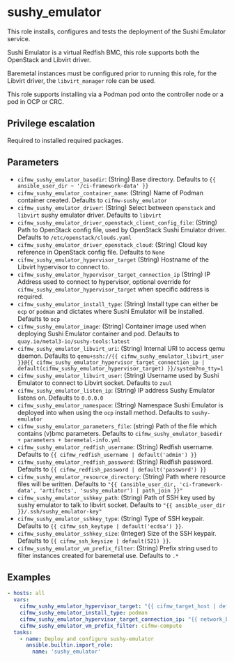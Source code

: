 # sushy_emulator

This role installs, configures and tests the deployment of the Sushi Emulator service.

Sushi Emulator is a virtual Redfish BMC, this role supports both the OpenStack and Libvirt driver.

Baremetal instances must be configured prior to running this role, for the Libvirt driver, the `libvirt_manager` role can be used.

This role supports installing via a Podman pod onto the controller node or a pod in OCP or CRC.

## Privilege escalation

Required to installed required packages.

## Parameters

* `cifmw_sushy_emulator_basedir`: (String) Base directory. Defaults to `{{ ansible_user_dir ~ '/ci-framework-data' }}`
* `cifmw_sushy_emulator_container_name`: (String) Name of Podman container created. Defaults to `cifmw-sushy_emulator`
* `cifmw_sushy_emulator_driver`: (String) Select between `openstack` and `libvirt` sushy emulator driver. Defaults to `libvirt`
* `cifmw_sushy_emulator_driver_openstack_client_config_file`: (String) Path to OpenStack config file, used by OpenStack Sushi Emulator driver. Defaults to `/etc/openstack/clouds.yaml`
* `cifmw_sushy_emulator_driver_openstack_cloud`: (String) Cloud key reference in OpenStack config file. Defaults to `None`
* `cifmw_sushy_emulator_hypervisor_target` (String) Hostname of the Libvirt hypervisor to connect to.
* `cifmw_sushy_emulator_hypervisor_target_connection_ip` (String) IP Address used to connect to hypervisor, optional override for `cifmw_sushy_emulator_hypervisor_target` when specific address is required.
* `cifmw_sushy_emulator_install_type`: (String) Install type can either be `ocp` or `podman` and dictates where Sushi Emulator will be installed. Defaults to `ocp`
* `cifmw_sushy_emulator_image`: (String) Container image used when deploying Sushi Emulator container and pod. Defaults to `quay.io/metal3-io/sushy-tools:latest`
* `cifmw_sushy_emulator_libvirt_uri`: (String) Internal URI to access qemu daemon. Defaults to `qemu+ssh://{{ cifmw_sushy_emulator_libvirt_user }}@{{ cifmw_sushy_emulator_hypervisor_target_connection_ip | default(cifmw_sushy_emulator_hypervisor_target) }}/system?no_tty=1`
* `cifmw_sushy_emulator_libvirt_user`: (String) Username used by Sushi Emulator to connect to Libvirt socket. Defaults to `zuul`
* `cifmw_sushy_emulator_listen_ip`: (String) IP address Sushy Emulator listens on. Defaults to `0.0.0.0`
* `cifmw_sushy_emulator_namespace`: (String) Namespace Sushi Emulator is deployed into when using the `ocp` install method. Defaults to `sushy-emulator`
* `cifmw_sushy_emulator_parameters_file`:  (string) Path of the file which contains (v)bmc parameters. Defaults to `cifmw_sushy_emulator_basedir + parameters + baremetal-info.yml`
* `cifmw_sushy_emulator_redfish_username`: (String) Redfish username. Defaults to `{{ cifmw_redfish_username | default('admin') }}`
* `cifmw_sushy_emulator_redfish_password`: (String) Redfish password. Defaults to `{{ cifmw_redfish_password | default('password') }}`
* `cifmw_sushy_emulator_resource_directory`: (String) Path where resource files will be written. Defaults to `"{{ (ansible_user_dir, 'ci-framework-data', 'artifacts', 'sushy_emulator') | path_join }}"`
* `cifmw_sushy_emulator_sshkey_path`: (String) Path of SSH key used by sushy emulator to talk to libvirt socket. Defaults to `"{{ ansible_user_dir }}/.ssh/sushy_emulator-key"`
* `cifmw_sushy_emulator_sshkey_type`: (String) Type of SSH keypair. Defaults to `{{ cifmw_ssh_keytype | default('ecdsa') }}`.
* `cifmw_sushy_emulator_sshkey_size`: (Integer) Size of the SSH keypair. Defaults to `{{ cifmw_ssh_keysize | default(521) }}`.
* `cifmw_sushy_emulator_vm_prefix_filter`: (String) Prefix string used to filter instances created for baremetal use. Defaults to `.*`

## Examples

```yaml
- hosts: all
  vars:
    cifmw_sushy_emulator_hypervisor_target: "{{ cifmw_target_host | default('localhost') }}"
    cifmw_sushy_emulator_install_type: podman
    cifmw_sushy_emulator_hypervisor_target_connection_ip: "{{ network_bridge_info['cifmw-public'] }}"
    cifmw_sushy_emulator_vm_prefix_filter: cifmw-compute
  tasks:
    - name: Deploy and configure sushy-emulator
      ansible.builtin.import_role:
        name: 'sushy_emulator'
```
